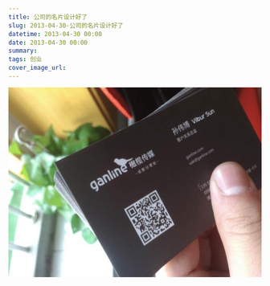 ```yaml
---
title: 公司的名片设计好了
slug: 2013-04-30-公司的名片设计好了
datetime: 2013-04-30 00:00
date: 2013-04-30 00:00
summary: 
tags: 创业
cover_image_url: 
---
```

![14707-bela5t75jef.png](../assets/2019/09/682470580.png)